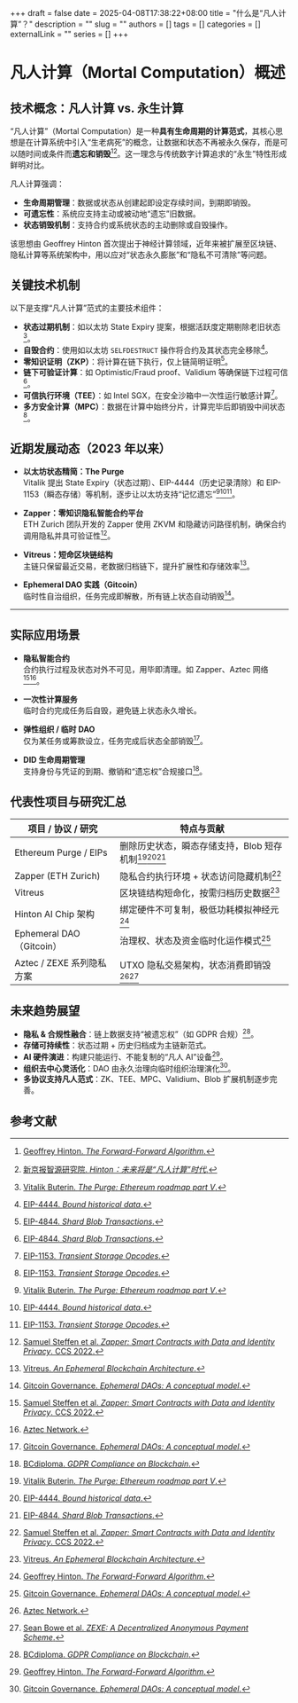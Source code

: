+++ 
draft = false
date = 2025-04-08T17:38:22+08:00
title = "什么是“凡人计算”？"
description = ""
slug = ""
authors = []
tags = []
categories = []
externalLink = ""
series = []
+++

# 凡人计算（Mortal Computation）概述

## 技术概念：凡人计算 vs. 永生计算

“凡人计算”（Mortal Computation）是一种**具有生命周期的计算范式**，其核心思想是在计算系统中引入“生老病死”的概念，让数据和状态不再被永久保存，而是可以随时间或条件而**遗忘和销毁**[^1][^2]。这一理念与传统数字计算追求的“永生”特性形成鲜明对比。

凡人计算强调：

- **生命周期管理**：数据或状态从创建起即设定存续时间，到期即销毁。
- **可遗忘性**：系统应支持主动或被动地“遗忘”旧数据。
- **状态销毁机制**：支持合约或系统状态的主动删除或自毁操作。

该思想由 Geoffrey Hinton 首次提出于神经计算领域，近年来被扩展至区块链、隐私计算等系统架构中，用以应对“状态永久膨胀”和“隐私不可清除”等问题。


## 关键技术机制

以下是支撑“凡人计算”范式的主要技术组件：

- **状态过期机制**：如以太坊 State Expiry 提案，根据活跃度定期剔除老旧状态[^3]。
- **自毁合约**：使用如以太坊 `SELFDESTRUCT` 操作将合约及其状态完全移除[^4]。
- **零知识证明（ZKP）**：将计算在链下执行，仅上链简明证明[^5]。
- **链下可验证计算**：如 Optimistic/Fraud proof、Validium 等确保链下过程可信[^5]。
- **可信执行环境（TEE）**：如 Intel SGX，在安全沙箱中一次性运行敏感计算[^6]。
- **多方安全计算（MPC）**：数据在计算中始终分片，计算完毕后即销毁中间状态[^6]。


## 近期发展动态（2023 年以来）

- **以太坊状态精简：The Purge**  
  Vitalik 提出 State Expiry（状态过期）、EIP-4444（历史记录清除）和 EIP-1153（瞬态存储）等机制，逐步让以太坊支持“记忆遗忘”[^3][^4][^6]。

- **Zapper：零知识隐私智能合约平台**  
  ETH Zurich 团队开发的 Zapper 使用 ZKVM 和隐藏访问路径机制，确保合约调用隐私并具可验证性[^7]。

- **Vitreus：短命区块链结构**  
  主链只保留最近交易，老数据归档链下，提升扩展性和存储效率[^8]。

- **Ephemeral DAO 实践（Gitcoin）**  
  临时性自治组织，任务完成即解散，所有链上状态自动销毁[^9]。

---

## 实际应用场景

- **隐私智能合约**  
  合约执行过程及状态对外不可见，用毕即清理。如 Zapper、Aztec 网络[^7][^10]。

- **一次性计算服务**  
  临时合约完成任务后自毁，避免链上状态永久增长。

- **弹性组织 / 临时 DAO**  
  仅为某任务或筹款设立，任务完成后状态全部销毁[^9]。

- **DID 生命周期管理**  
  支持身份与凭证的到期、撤销和“遗忘权”合规接口[^12]。


## 代表性项目与研究汇总

| 项目 / 协议 / 研究         | 特点与贡献 |
|----------------------------|------------|
| Ethereum Purge / EIPs      | 删除历史状态，瞬态存储支持，Blob 短存机制[^3][^4][^5] |
| Zapper (ETH Zurich)        | 隐私合约执行环境 + 状态访问隐藏机制[^7] |
| Vitreus                    | 区块链结构短命化，按需归档历史数据[^8] |
| Hinton AI Chip 架构        | 绑定硬件不可复制，极低功耗模拟神经元[^1] |
| Ephemeral DAO（Gitcoin）   | 治理权、状态及资金临时化运作模式[^9] |
| Aztec / ZEXE 系列隐私方案 | UTXO 隐私交易架构，状态消费即销毁[^10][^11] |


## 未来趋势展望

- **隐私 & 合规性融合**：链上数据支持“被遗忘权”（如 GDPR 合规）[^12]。
- **存储可持续性**：状态过期 + 历史归档成为主链新范式。
- **AI 硬件演进**：构建只能运行、不能复制的“凡人 AI”设备[^1]。
- **组织去中心灵活化**：DAO 由永久治理向临时组织治理演化[^9]。
- **多协议支持凡人范式**：ZK、TEE、MPC、Validium、Blob 扩展机制逐步完善。



## 参考文献

[^1]: [Geoffrey Hinton. *The Forward-Forward Algorithm*.](https://www.cs.toronto.edu/~hinton/FFA13.pdf)  
[^2]: [新京报智源研究院. *Hinton：未来将是“凡人计算”时代*.](https://www.bjnews.com.cn/detail/1697019726161879.html)   
[^3]: [Vitalik Buterin. *The Purge: Ethereum roadmap part V*.](https://vitalik.eth.limo/general/2024/10/30/thepurge.html)   
[^4]: [EIP-4444. *Bound historical data*.](https://eips.ethereum.org/EIPS/eip-4444)   
[^5]: [EIP-4844. *Shard Blob Transactions*.](https://eips.ethereum.org/EIPS/eip-4844)   
[^6]: [EIP-1153. *Transient Storage Opcodes*.](https://eips.ethereum.org/EIPS/eip-1153)   
[^7]: [Samuel Steffen et al. *Zapper: Smart Contracts with Data and Identity Privacy*. CCS 2022.](https://eprint.iacr.org/2022/1111)   
[^8]: [Vitreus. *An Ephemeral Blockchain Architecture*.](https://vitreus.io)   
[^9]: [Gitcoin Governance. *Ephemeral DAOs: A conceptual model*.](https://gov.gitcoin.co/t/ephemeral-daos-a-conceptual-model)   
[^10]:[Aztec Network.](https://aztec.network)   
[^11]:[Sean Bowe et al. *ZEXE: A Decentralized Anonymous Payment Scheme*.](https://eprint.iacr.org/2018/962.pdf)   
[^12]:[BCdiploma. *GDPR Compliance on Blockchain*.](https://www.bcdiploma.com/gdpr-blockchain.html) 